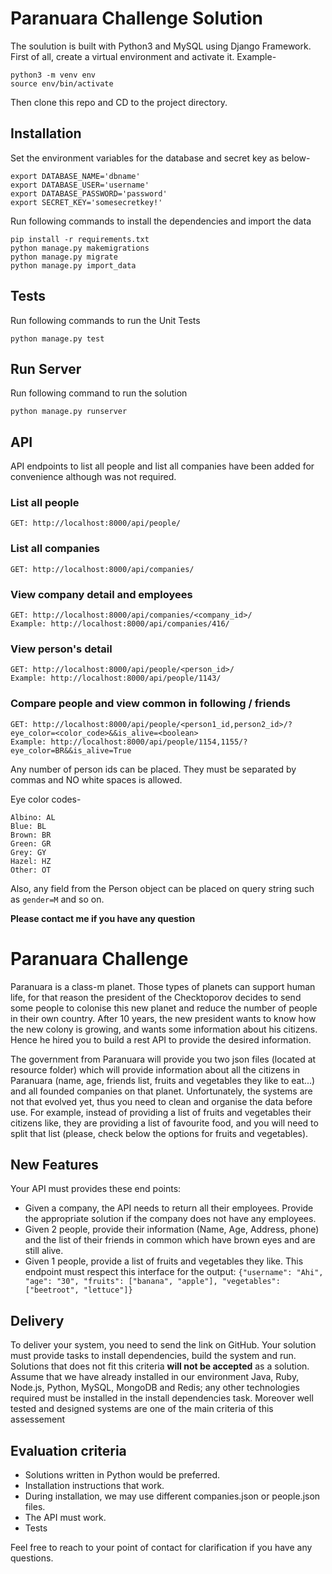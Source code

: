 # Paranuara Challenge Solution
The soulution is built with Python3 and MySQL using Django Framework. 
First of all, create a virtual environment and activate it. Example-
```
python3 -m venv env
source env/bin/activate
```
Then clone this repo and CD to the project directory.

## Installation
Set the environment variables for the database and secret key as below-
```
export DATABASE_NAME='dbname'
export DATABASE_USER='username'
export DATABASE_PASSWORD='password'
export SECRET_KEY='somesecretkey!'
```

Run following commands to install the dependencies and import the data
```
pip install -r requirements.txt
python manage.py makemigrations
python manage.py migrate
python manage.py import_data
```

## Tests
Run following commands to run the Unit Tests
```
python manage.py test
```

## Run Server
Run following command to run the solution
```
python manage.py runserver
```

## API
API endpoints to list all people and list all companies have been added for convenience although was not required.

### List all people
```
GET: http://localhost:8000/api/people/
```

### List all companies
```
GET: http://localhost:8000/api/companies/
```

### View company detail and employees
```
GET: http://localhost:8000/api/companies/<company_id>/
Example: http://localhost:8000/api/companies/416/
```

### View person's detail
```
GET: http://localhost:8000/api/people/<person_id>/
Example: http://localhost:8000/api/people/1143/
```

### Compare people and view common in following / friends
```
GET: http://localhost:8000/api/people/<person1_id,person2_id>/?eye_color=<color_code>&&is_alive=<boolean>
Example: http://localhost:8000/api/people/1154,1155/?eye_color=BR&&is_alive=True
```
Any number of person ids can be placed. They must be separated by commas and NO white spaces is allowed.

Eye color codes-
```
Albino: AL
Blue: BL
Brown: BR
Green: GR
Grey: GY
Hazel: HZ
Other: OT
```
Also, any field from the Person object can be placed on query string such as `gender=M` and so on.

**Please contact me if you have any question**

# Paranuara Challenge
Paranuara is a class-m planet. Those types of planets can support human life, for that reason the president of the Checktoporov decides to send some people to colonise this new planet and
reduce the number of people in their own country. After 10 years, the new president wants to know how the new colony is growing, and wants some information about his citizens. Hence he hired you to build a rest API to provide the desired information.

The government from Paranuara will provide you two json files (located at resource folder) which will provide information about all the citizens in Paranuara (name, age, friends list, fruits and vegetables they like to eat...) and all founded companies on that planet.
Unfortunately, the systems are not that evolved yet, thus you need to clean and organise the data before use.
For example, instead of providing a list of fruits and vegetables their citizens like, they are providing a list of favourite food, and you will need to split that list (please, check below the options for fruits and vegetables).

## New Features
Your API must provides these end points:
- Given a company, the API needs to return all their employees. Provide the appropriate solution if the company does not have any employees.
- Given 2 people, provide their information (Name, Age, Address, phone) and the list of their friends in common which have brown eyes and are still alive.
- Given 1 people, provide a list of fruits and vegetables they like. This endpoint must respect this interface for the output: `{"username": "Ahi", "age": "30", "fruits": ["banana", "apple"], "vegetables": ["beetroot", "lettuce"]}`

## Delivery
To deliver your system, you need to send the link on GitHub. Your solution must provide tasks to install dependencies, build the system and run. Solutions that does not fit this criteria **will not be accepted** as a solution. Assume that we have already installed in our environment Java, Ruby, Node.js, Python, MySQL, MongoDB and Redis; any other technologies required must be installed in the install dependencies task. Moreover well tested and designed systems are one of the main criteria of this assessement 

## Evaluation criteria
- Solutions written in Python would be preferred.
- Installation instructions that work.
- During installation, we may use different companies.json or people.json files.
- The API must work.
- Tests

Feel free to reach to your point of contact for clarification if you have any questions.
